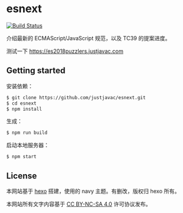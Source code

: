 # esnext

[![Build Status](https://travis-ci.org/justjavac/esnext.svg?branch=master)](https://travis-ci.org/justjavac/esnext)

介绍最新的 ECMAScript/JavaScript 规范，以及 TC39 的提案进度。

测试一下 https://es2018puzzlers.justjavac.com

## Getting started

安装依赖：

``` bash
$ git clone https://github.com/justjavac/esnext.git
$ cd esnext
$ npm install
```

生成：

``` bash
$ npm run build
```

启动本地服务器：

``` bash
$ npm start
```

## License

本网站基于 [hexo](https://github.com/hexojs/hexo) 搭建，使用的 navy 主题。有删改，版权归 hexo 所有。

本网站所有文字内容基于 [CC BY-NC-SA 4.0](https://creativecommons.org/licenses/by-nc-sa/4.0) 许可协议发布。
